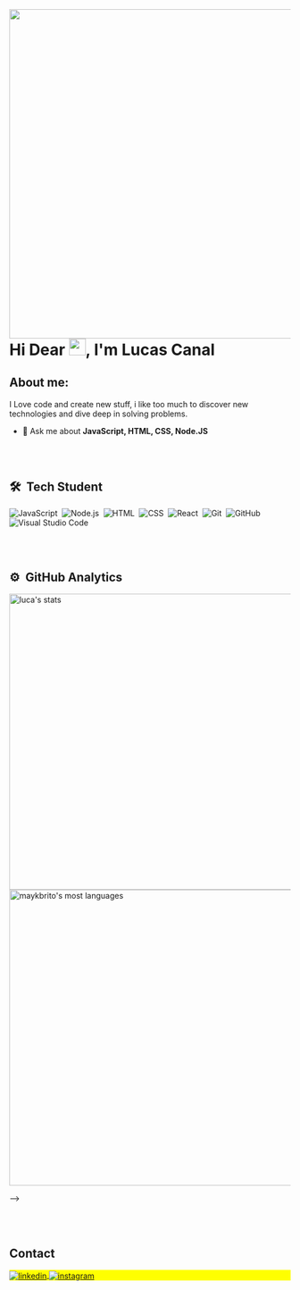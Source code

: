 <img align="right" height="590em" src="https://raw.githubusercontent.com/gist/LucasCanal/1868166a62fd747c2ff3a15c044fe1cd/raw/e54adddfb7a40f33a853f643a048bff1c455ae9f/githubcard.svg"/>
<h1 align="left">Hi Dear <img src="https://raw.githubusercontent.com/kaueMarques/kaueMarques/master/hi.gif" height="30px">, I'm Lucas Canal</h1>

## About me:


I Love code and create new stuff, i like too much to discover new technologies and dive deep in solving problems.

- 💬 Ask me about **JavaScript, HTML, CSS, Node.JS**

<br><br>

## 🛠 &nbsp;Tech Student

![JavaScript](https://img.shields.io/badge/-JavaScript-05122A?style=flat&logo=javascript)&nbsp;
![Node.js](https://img.shields.io/badge/-Node.js-05122A?style=flat&logo=node.js)&nbsp;
![HTML](https://img.shields.io/badge/-HTML-05122A?style=flat&logo=HTML5)&nbsp;
![CSS](https://img.shields.io/badge/-CSS-05122A?style=flat&logo=CSS3&logoColor=1572B6)&nbsp;
![React](https://img.shields.io/badge/-React-05122A?style=flat&logo=react)&nbsp;
![Git](https://img.shields.io/badge/-Git-05122A?style=flat&logo=git)&nbsp;
![GitHub](https://img.shields.io/badge/-GitHub-05122A?style=flat&logo=github)&nbsp;
![Visual Studio Code](https://img.shields.io/badge/-Visual%20Studio%20Code-05122A?style=flat&logo=visual-studio-code&logoColor=007ACC)&nbsp;

<br><br>

## ⚙️ &nbsp;GitHub Analytics

<p align="left">
<img width="530em" src="https://github-readme-stats.vercel.app/api?username=lucascanal&show_icons=true&theme=vision-friendly-dark" alt="luca's stats"/>
<img width="530em" src="https://github-readme-stats.vercel.app/api/top-langs/?username=maykbrito&layout=compact&theme=vision-friendly-dark" alt="maykbrito's most languages"/>
</p>
-->

<br><br>

## Contact

<p align="left" style="background:yellow">
<a href="https://linkedin.com/in/lucas-canal-felix-9710b1199" target="_blank">
  <img align="center" src="https://img.shields.io/badge/-lucascanal-05122A?style=flat&logo=linkedin" alt="linkedin"/>
</a>
<a href="https://instagram.com/lucaascanal/" target="_blank">
 <img align="center" src="https://img.shields.io/badge/-lucascanal-05122A?style=flat&logo=instagram" alt="instagram"/>
</a>
</p>
